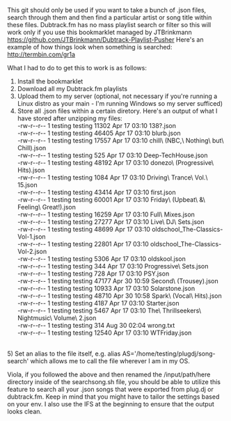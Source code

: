This git should only be used if you want to take a bunch of .json files, search through them and then find a particular artist or 
song title within these files. Dubtrack.fm has no mass playlist search or filter so this will work only if you use this bookmarklet managed by JTBrinkmann https://github.com/JTBrinkmann/Dubtrack-Playlist-Pusher
Here's an example of how things look when something is searched: http://termbin.com/gr1a

What I had to do to get this to work is as follows:<br>
1) Install the bookmarklet<br>
2) Download all my Dubtrack.fm playlists<br>
3) Upload them to my server (optional, not necessary if you're running a Linux distro as your main - I'm running Windows so my server sufficed)<br>
4) Store all .json files within a certain diretory. Here's an output of what I have stored after unzipping my files:<br>
-rw-r--r-- 1 testing testing 11302 Apr 17 03:10 138?.json<br>
-rw-r--r-- 1 testing testing 46405 Apr 17 03:10 blurb.json<br>
-rw-r--r-- 1 testing testing 17557 Apr 17 03:10 chill\ (NBC,\ Nothing\ but\ Chill).json<br>
-rw-r--r-- 1 testing testing   525 Apr 17 03:10 Deep-TechHouse.json<br>
-rw-r--r-- 1 testing testing 48192 Apr 17 03:10 donezo\ (Progressive\ Hits).json<br>
-rw-r--r-- 1 testing testing  1084 Apr 17 03:10 Driving\ Trance\ Vol.\ 15.json<br>
-rw-r--r-- 1 testing testing 43414 Apr 17 03:10 first.json<br>
-rw-r--r-- 1 testing testing 60001 Apr 17 03:10 Friday\ (Upbeat\ &\ Feeling\ Great!).json<br>
-rw-r--r-- 1 testing testing 16259 Apr 17 03:10 Full\ Mixes.json<br>
-rw-r--r-- 1 testing testing 27277 Apr 17 03:10 Live\ DJ\ Sets.json<br>
-rw-r--r-- 1 testing testing 48699 Apr 17 03:10 oldschool_The-Classics-Vol-1.json<br>
-rw-r--r-- 1 testing testing 22801 Apr 17 03:10 oldschool_The-Classics-Vol-2.json<br>
-rw-r--r-- 1 testing testing  5306 Apr 17 03:10 oldskool.json<br>
-rw-r--r-- 1 testing testing   344 Apr 17 03:10 Progressive\ Sets.json<br>
-rw-r--r-- 1 testing testing   728 Apr 17 03:10 PSY.json<br>
-rw-r--r-- 1 testing testing 47177 Apr 30 10:59 Second\ (Trousey).json<br>
-rw-r--r-- 1 testing testing 10933 Apr 17 03:10 Solarstone.json<br>
-rw-r--r-- 1 testing testing 48710 Apr 30 10:58 Spark\ (Vocal\ Hits).json<br>
-rw-r--r-- 1 testing testing  4187 Apr 17 03:10 Starter.json<br>
-rw-r--r-- 1 testing testing  5467 Apr 17 03:10 The\ Thrillseekers\ Nightmusic\ Volume\ 2.json<br>
-rw-r--r-- 1 testing testing   314 Aug 30 02:04 wrong.txt<br>
-rw-r--r-- 1 testing testing 12540 Apr 17 03:10 WTFriday.json<br>
<br>
5) Set an alias to the file itself, e.g. alias AS='/home/testing/plugdj/song-search' which allows me to call the file wherever I am in my OS.

Viola, if you followed the above and then renamed the /input/path/here directory inside of the searchsong.sh file, you should be able to utilize this feature to search all your .json songs that were exported from plug.dj or dubtrack.fm. Keep in mind that you might have to tailor the settings based on your env. 
I also use the IFS at the beginning to ensure that the output looks clean. 

